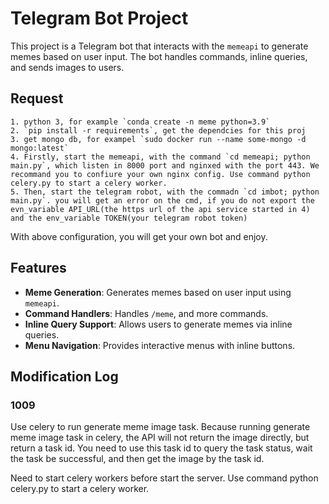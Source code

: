 # Telegram Bot Project

This project is a Telegram bot that interacts with the `memeapi` to generate memes based on user input. The bot handles commands, inline queries, and sends images to users.

## Request
    1. python 3, for example `conda create -n meme python=3.9`
    2. `pip install -r requirements`, get the dependcies for this proj
    3. get mongo db, for exampel `sudo docker run --name some-mongo -d mongo:latest`
    4. Firstly, start the memeapi, with the command `cd memeapi; python main.py`, which listen in 8000 port and nginxed with the port 443. We recommand you to confiure your own nginx config. Use command python celery.py to start a celery worker.
    5. Then, start the telegram robot, with the commadn `cd imbot; python main.py`. you will get an error on the cmd, if you do not export the evn_variable API_URL(the https url of the api service started in 4) and the env_variable TOKEN(your telegram robot token)
With above configuration, you will get your own bot and enjoy. 
## Features

- **Meme Generation**: Generates memes based on user input using `memeapi`.
- **Command Handlers**: Handles `/meme`, and more commands.
- **Inline Query Support**: Allows users to generate memes via inline queries.
- **Menu Navigation**: Provides interactive menus with inline buttons.

## Modification Log

### 1009
Use celery to run generate meme image task. Because running generate meme image task in celery, the API will not return the image directly, but return a task id. You need to use this task id to query the task status, wait the task be successful, and then get the image by the task id.

Need to start celery workers before start the server. Use command python celery.py to start a celery worker.